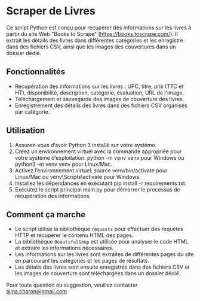 
# Scraper de Livres

Ce script Python est conçu pour récupérer des informations sur les livres à partir du site Web "Books to Scrape" (https://books.toscrape.com/). Il extrait les détails des livres dans différentes catégories et les enregistre dans des fichiers CSV, ainsi que les images des couvertures dans un dossier dédié.

## Fonctionnalités

- Récupération des informations sur les livres : UPC, titre, prix (TTC et HT), disponibilité, description, catégorie, évaluation, URL de l'image.
- Téléchargement et sauvegarde des images de couverture des livres.
- Enregistrement des détails des livres dans des fichiers CSV organisés par catégorie.

## Utilisation

  1.	Assurez-vous d’avoir Python 3 installé sur votre système.
  2.	Créez un environnement virtuel avec la commande appropriée pour votre système d’exploitation: python -m venv venv pour Windows ou python3 -m venv venv pour Linux/Mac.
  3.	Activez l’environnement virtuel: source venv/bin/activate pour Linux/Mac ou venv\Scripts\activate pour Windows.
  4.	Installez les dépendances en exécutant pip install -r requirements.txt.
  5.	Exécutez le script principal main.py pour démarrer le processus de récupération des informations.

## Comment ça marche

- Le script utilise la bibliothèque `requests` pour effectuer des requêtes HTTP et récupérer le contenu HTML des pages.
- La bibliothèque `BeautifulSoup` est utilisée pour analyser le code HTML et extraire les informations nécessaires.
- Les informations sur les livres sont extraites de différentes pages du site en parcourant les catégories et les pages de résultats.
- Les détails des livres sont ensuite enregistrés dans des fichiers CSV et les images de couverture sont téléchargées dans un dossier dédié.

Pour toute question ou suggestion, veuillez contacter alina.charon@gmail.com
